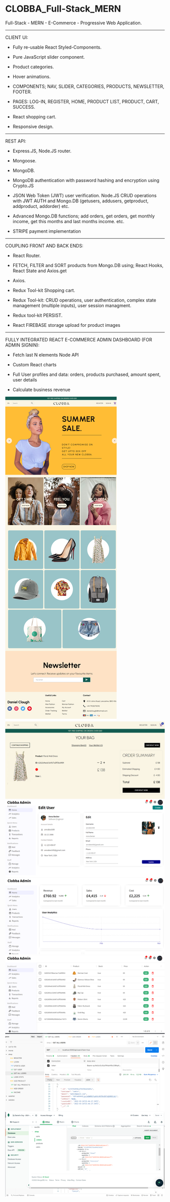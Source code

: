 ﻿# CLOBBA_Full-Stack_MERN

Full-Stack - MERN - E-Commerce - Progressive Web Application.

---

CLIENT UI:

- Fully re-usable React Styled-Components.

- Pure JavaScript slider component.

- Product categories.

- Hover animations.

- COMPONENTS; NAV, SLIDER, CATEGORIES, PRODUCTS, NEWSLETTER, FOOTER.

- PAGES: LOG-IN, REGISTER, HOME, PRODUCT LIST, PRODUCT, CART, SUCCESS.

- React shopping cart.

- Responsive design.

---

REST API:

- Express.JS, Node.JS router.

- Mongoose.

- MongoDB.

- MongoDB authentication with password hashing and encryption using Crypto.JS

- JSON Web Token (JWT) user verification. Node.JS CRUD operations with JWT AUTH and Mongo.DB
  (getusers, addusers, getproduct, addproduct, addorder) etc.
- Advanced Mongo.DB functions; add orders, get orders, get monthly income, get this months and last months income. etc.

- STRIPE payment implementation

---

COUPLING FRONT AND BACK ENDS:

- React Router.

- FETCH, FILTER and SORT products from Mongo.DB using; React Hooks, React State and Axios.get

- Axios.

- Redux Tool-kit Shopping cart.

- Redux Tool-kit: CRUD operations, user authentication, complex state management (multiple inputs), user session managment.

- Redux tool-kit PERSIST.

- React FIREBASE storage upload for product images

---

FULLY INTEGRATED REACT E-COMMERCE ADMIN DASHBOARD (FOR ADMIN SIGNIN):

- Fetch last N elements Node API

- Custom React charts

- Full User profiles and data: orders, products purchased, amount spent, user details

- Calculate business revenue

<img src="./images/home.png" alt="full size portfolio image">
<img src="./images/cart.png" alt="cart image">
<img src="./images/admin1.png" alt="admin image">
<img src="./images/admin2.png" alt="admin image">
<img src="./images/admin 3.png" alt="admin image">
<img src="./images/postman2.png" alt="postman image">
<img src="./images/mongoDB clobba.png" alt="database image">
